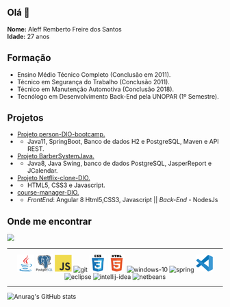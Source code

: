 
## Olá :wave:


 **Nome:**  Aleff Remberto Freire dos Santos <br/>
 **Idade:**  27 anos

## **Formação**
- Ensino Médio Técnico Completo (Conclusão em 2011).
- Técnico em Segurança do Trabalho (Conclusão 2011).
- Técnico em Manutenção Automotiva (Conclusão 2018).
- Tecnólogo em Desenvolvimento Back-End pela UNOPAR (1º Semestre).



## Projetos
-  <a href="https://github.com/AL33H/personAPI-DIO-bootcamp">Projeto person-DIO-bootcamp.</a>
- - Java11, SpringBoot, Banco de dados H2 e PostgreSQL, Maven e API REST.
- <a href="https://github.com/AL33H/BarberSystemJava">Projeto BarberSystemJava. </a>
- - Java8, Java Swing, banco de dados PostgreSQL, JasperReport e JCalendar.
- <a href="https://github.com/AL33H/Netflix-clone-DIO">Projeto Netflix-clone-DIO.</a>
- - HTML5, CSS3 e Javascript.
- <a href="https://github.com/AL33H/course-manager-DIO">course-manager-DIO.</a>
- - *FrontEnd*: Angular 8 Html5,CSS3, Javascript || *Back-End* - NodesJs


## Onde me encontrar

<a href="https://www.linkedin.com/in/aleff-remberto-0b60b21b2/" rel="nofollow"><img src="https://camo.githubusercontent.com/c00f87aeebbec37f3ee0857cc4c20b21fefde8a96caf4744383ebfe44a47fe3f/68747470733a2f2f696d672e736869656c64732e696f2f62616467652f2d4c696e6b6564496e2d2532333030373742353f7374796c653d666f722d7468652d6261646765266c6f676f3d6c696e6b6564696e266c6f676f436f6c6f723d7768697465" data-canonical-src="https://img.shields.io/badge/-LinkedIn-%230077B5?style=for-the-badge&amp;logo=linkedin&amp;logoColor=white" style="max-width:100%;"></a>


---



<div align="center">
  
<img src="https://raw.githubusercontent.com/devicons/devicon/master/icons/java/java-original.svg" alt="java" width="40" height="40" style="max-width:100%;">


  <img src="https://raw.githubusercontent.com/devicons/devicon/master/icons/postgresql/postgresql-original-wordmark.svg" alt="postgresql" width="40" height="40" style="max-width:100%;">


<img src="https://raw.githubusercontent.com/devicons/devicon/master/icons/javascript/javascript-original.svg" alt="javascript" width="40" height="40" style="max-width:100%;">

<img src="https://camo.githubusercontent.com/fbfcb9e3dc648adc93bef37c718db16c52f617ad055a26de6dc3c21865c3321d/68747470733a2f2f7777772e766563746f726c6f676f2e7a6f6e652f6c6f676f732f6769742d73636d2f6769742d73636d2d69636f6e2e737667" alt="git" width="40" height="40" data-canonical-src="https://www.vectorlogo.zone/logos/git-scm/git-scm-icon.svg" style="max-width:100%;">
<img 
src="https://raw.githubusercontent.com/devicons/devicon/master/icons/css3/css3-original-wordmark.svg" alt="css3" width="40" height="40" style="max-width:100%;">

<img src="https://raw.githubusercontent.com/devicons/devicon/master/icons/html5/html5-original-wordmark.svg" alt="html5" width="40" height="40" style="max-width:100%;">

<img src="https://camo.githubusercontent.com/24f0dbcc9b4d496da045b86e98c56d026815f4c7d7d9f172fbc7da1d7fea42a5/68747470733a2f2f696d672e69636f6e73382e636f6d2f636f6c6f722f39362f3030303030302f77696e646f77732d31302e706e67" alt="windows-10" width="40" height="40" data-canonical-src="https://img.icons8.com/color/96/000000/windows-10.png" style="max-width:100%;">

<img src="https://camo.githubusercontent.com/4545b55c7771bbd175235c80b518dcbbf2f6ee0b984a51ad9363cba8cb70e67c/68747470733a2f2f7777772e766563746f726c6f676f2e7a6f6e652f6c6f676f732f737072696e67696f2f737072696e67696f2d69636f6e2e737667" alt="spring" width="40" height="40" data-canonical-src="https://www.vectorlogo.zone/logos/springio/springio-icon.svg" style="max-width:100%;">

<img src="https://raw.githubusercontent.com/devicons/devicon/9f4f5cdb393299a81125eb5127929ea7bfe42889/icons/vscode/vscode-original.svg" alt="VS code" height="40" width="40" style="max-width:100%;">

<img src="https://camo.githubusercontent.com/b0dc4ce4f01f85e98ad5f22943eab6a7d2711fae4bffe385c860a0428053265d/68747470733a2f2f7777772e65636c697073652e6f72672f646f776e6c6f6164732f6173736574732f7075626c69632f696d616765732f6c6f676f2d65636c697073652e706e67" alt="eclipse" width="40" height="40" data-canonical-src="https://www.eclipse.org/downloads/assets/public/images/logo-eclipse.png" style="max-width:100%;">

<img src="https://camo.githubusercontent.com/2d852e2c1914f83f4cf267e3567aed81cae2e38038b232e25b0293b39628e0a0/68747470733a2f2f696d672e69636f6e73382e636f6d2f636f6c6f722f39362f3030303030302f696e74656c6c696a2d696465612e706e67" alt="intellij-idea" width="40" height="40" data-canonical-src="https://img.icons8.com/color/96/000000/intellij-idea.png" style="max-width:100%;">

<img src="https://camo.githubusercontent.com/b93135f52d7452584d8afbfd0491131070123ace8aa886762afeedfb944781c3/68747470733a2f2f6e65746265616e732e6170616368652e6f72672f696d616765732f6170616368652d6e65746265616e732e737667" alt="netbeans" width="40" height="40" data-canonical-src="https://netbeans.apache.org/images/apache-netbeans.svg" style="max-width:100%;">


</div>

---

![Anurag's GitHub stats](https://github-readme-stats.vercel.app/api?username=AL33H&show_icons=true&theme=dracula)




